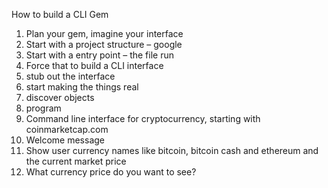 How to build a CLI Gem

1.	Plan your gem, imagine your interface
2.	Start with a  project structure – google
3.	Start with a entry point – the file run
4.	 Force that to build a CLI interface
5.	stub out the interface
6.	start making the things real
7.	discover objects
8.	program
9.	Command line interface for cryptocurrency, starting with coinmarketcap.com
10.	Welcome message
11.	Show user currency names like bitcoin, bitcoin cash and ethereum and the current market price
12. What currency price do you want to see? 
